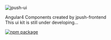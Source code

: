 ![jpush-ui](https://o8ci6tgz8.qnssl.com/jpush-ui/assets/jpushui-logo.png)  

Angular4 Components created by jpush-frontend  
This ui kit is still under developing...  

[![npm package](https://img.shields.io/npm/v/jpush-ui.svg)](https://www.npmjs.org/package/jpush-ui)  
